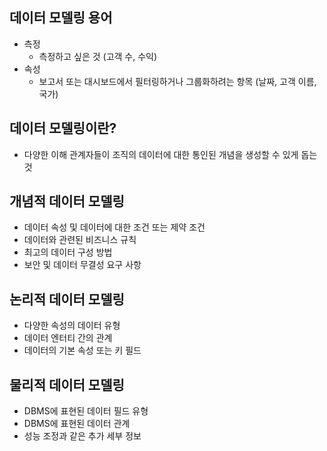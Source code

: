 ## 데이터 모델링 용어
- 측정
    - 측정하고 싶은 것 (고객 수, 수익)
- 속성
    - 보고서 또는 대시보드에서 필터링하거나 그룹화하려는 항목 (날짜, 고객 이름, 국가)

## 데이터 모델링이란?
- 다양한 이해 관계자들이 조직의 데이터에 대한 통인된 개념을 생성할 수 있게 돕는 것

## 개념적 데이터 모델링
- 데이터 속성 및 데이터에 대한 조건 또는 제약 조건
- 데이터와 관련된 비즈니스 규칙
- 최고의 데이터 구성 방법
- 보안 및 데이터 무결성 요구 사항

## 논리적 데이터 모델링
- 다양한 속성의 데이터 유형
- 데이터 엔터티 간의 관계
- 데이터의 기본 속성 또는 키 필드

## 물리적 데이터 모델링
- DBMS에 표현된 데이터 필드 유형
- DBMS에 표현된 데이터 관계
- 성능 조정과 같은 추가 세부 정보